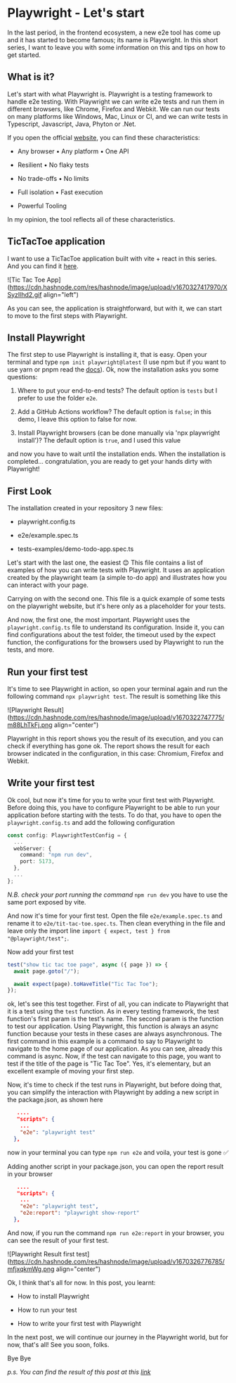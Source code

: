 # Playwright - Let's start

In the last period, in the frontend ecosystem, a new e2e tool has come up and it has started to become famous; its name is Playwright. In this short series, I want to leave you with some information on this and tips on how to get started.

## What is it?

Let's start with what Playwright is. Playwright is a testing framework to handle e2e testing. With Playwright we can write e2e tests and run them in different browsers, like Chrome, Firefox and Webkit. We can run our tests on many platforms like Windows, Mac, Linux or CI, and we can write tests in Typescript, Javascript, Java, Phyton or .Net.

If you open the official [website](https://playwright.dev/), you can find these characteristics:

*   Any browser • Any platform • One API
    
*   Resilient • No flaky tests
    
*   No trade-offs • No limits
    
*   Full isolation • Fast execution
    
*   Powerful Tooling
    

In my opinion, the tool reflects all of these characteristics.

## TicTacToe application

I want to use a TicTacToe application built with vite + react in this series. And you can find it [here](https://github.com/Puppo/playwright-series/tree/00-the-app).

![Tic Tac Toe App](https://cdn.hashnode.com/res/hashnode/image/upload/v1670327417970/XSyzIlhd2.gif align="left")

As you can see, the application is straightforward, but with it, we can start to move to the first steps with Playwright.

## Install Playwright

The first step to use Playwright is installing it, that is easy. Open your terminal and type `npm init playwright@latest` (I use npm but if you want to use yarn or pnpm read the [docs](https://playwright.dev/docs/intro#installing-playwright)). Ok, now the installation asks you some questions:

1.  Where to put your end-to-end tests? The default option is `tests` but I prefer to use the folder `e2e`.
    
2.  Add a GitHub Actions workflow? The default option is `false`; in this demo, I leave this option to false for now.
    
3.  Install Playwright browsers (can be done manually via 'npx playwright install')? The default option is `true`, and I used this value
    

and now you have to wait until the installation ends. When the installation is completed... congratulation, you are ready to get your hands dirty with Playwright!

## First Look

The installation created in your repository 3 new files:

*   playwright.config.ts
    
*   e2e/example.spec.ts
    
*   tests-examples/demo-todo-app.spec.ts
    

Let's start with the last one, the easiest 😊 This file contains a list of examples of how you can write tests with Playwright. It uses an application created by the playwright team (a simple to-do app) and illustrates how you can interact with your page.

Carrying on with the second one. This file is a quick example of some tests on the playwright website, but it's here only as a placeholder for your tests.

And now, the first one, the most important. Playwright uses the `playwright.config.ts` file to understand its configuration. Inside it, you can find configurations about the test folder, the timeout used by the expect function, the configurations for the browsers used by Playwright to run the tests, and more.

## Run your first test

It's time to see Playwright in action, so open your terminal again and run the following command `npx playwright test`. The result is something like this

![Playwright Result](https://cdn.hashnode.com/res/hashnode/image/upload/v1670322747775/m88LhTkFj.png align="center")

Playwright in this report shows you the result of its execution, and you can check if everything has gone ok. The report shows the result for each browser indicated in the configuration, in this case: Chromium, Firefox and Webkit.

## Write your first test

Ok cool, but now it's time for you to write your first test with Playwright. Before doing this, you have to configure Playwright to be able to run your application before starting with the tests. To do that, you have to open the `playwright.config.ts` and add the following configuration

```ts
const config: PlaywrightTestConfig = {
  ...
  webServer: {
    command: "npm run dev",
    port: 5173,
  },
  ...
};
```

*N.B. check your port running the command* `npm run dev` you have to use the same port exposed by vite.

And now it's time for your first test. Open the file `e2e/example.spec.ts` and rename it to `e2e/tit-tac-toe.spec.ts`. Then clean everything in the file and leave only the import line `import { expect, test } from "@playwright/test";`.

Now add your first test

```ts
test("show tic tac toe page", async ({ page }) => {
  await page.goto("/");

  await expect(page).toHaveTitle("Tic Tac Toe");
});
```

ok, let's see this test together. First of all, you can indicate to Playwright that it is a test using the `test` function. As in every testing framework, the test function's first param is the test's name. The second param is the function to test our application. Using Playwright, this function is always an async function because your tests in these cases are always asynchronous. The first command in this example is a command to say to Playwright to navigate to the home page of our application. As you can see, already this command is async. Now, if the test can navigate to this page, you want to test if the title of the page is "Tic Tac Toe". Yes, it's elementary, but an excellent example of moving your first step.

Now, it's time to check if the test runs in Playwright, but before doing that, you can simplify the interaction with Playwright by adding a new script in the package.json, as shown here

```json
   ....
   "scripts": {
    ...
    "e2e": "playwright test"
  },
```

now in your terminal you can type `npm run e2e` and voila, your test is gone ✅

Adding another script in your package.json, you can open the report result in your browser

```json
   ....
   "scripts": {
    ...
    "e2e": "playwright test",
    "e2e:report": "playwright show-report"
  },
```

And now, if you run the command `npm run e2e:report` in your browser, you can see the result of your first test.

![Playwright Result first test](https://cdn.hashnode.com/res/hashnode/image/upload/v1670326776785/mfjxqkmWg.png align="center")

Ok, I think that's all for now. In this post, you learnt:

*   How to install Playwright
    
*   How to run your test
    
*   How to write your first test with Playwright
    

In the next post, we will continue our journey in the Playwright world, but for now, that's all! See you soon, folks.

Bye Bye

*p.s. You can find the result of this post at this* [*link*](https://github.com/Puppo/playwright-series/tree/01-install-and-run)